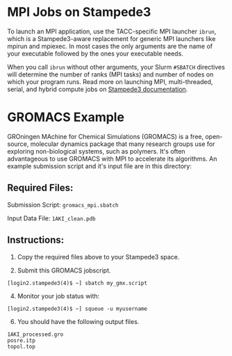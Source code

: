 # MPI Jobs on Stampede3

To launch an MPI application, use the TACC-specific MPI launcher `ibrun`, which is a Stampede3-aware replacement for generic MPI launchers like mpirun and mpiexec. In most cases the only arguments are the name of your executable followed by the ones your executable needs. 

When you call `ibrun` without other arguments, your Slurm `#SBATCH` directives will determine the number of ranks (MPI tasks) and number of nodes on which your program runs. Read more on launching MPI, multi-threaded, serial, and hybrid compute jobs on [Stampede3 documentation](https://docs.tacc.utexas.edu/hpc/stampede3/#launching).

# GROMACS Example
GROningen MAchine for Chemical Simulations (GROMACS) is a free, open-source, molecular dynamics package that many research groups use for exploring non-biological systems, such as polymers. It's often advantageous to use GROMACS with MPI to accelerate its algorithms. An example submission script and it's input file are in this directory:

## Required Files:
Submission Script: `gromacs_mpi.sbatch`

Input Data File: `1AKI_clean.pdb`

## Instructions:
1. Copy the required files above to your Stampede3 space. 

2. Submit this GROMACS jobscript.
   
`[login2.stampede3(4)$ ~] sbatch my_gmx.script`
 
4. Monitor your job status with:
   
`[login2.stampede3(4)$ ~] squeue -u myusername`

6. You should have the following output files.
```
1AKI_processed.gro
posre.itp
topol.top
```
